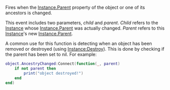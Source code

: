 Fires when the [Instance.Parent](https://developer.roblox.com/en-us/api-reference/property/Instance/Parent) property of the object or one of its ancestors is changed.

This event includes two parameters, _child_ and _parent_. _Child_ refers to the [Instance](https://developer.roblox.com/en-us/api-reference/class/Instance) whose [Instance.Parent](https://developer.roblox.com/en-us/api-reference/property/Instance/Parent) was actually changed. _Parent_ refers to this [Instance](https://developer.roblox.com/en-us/api-reference/class/Instance)'s new [Instance.Parent](https://developer.roblox.com/en-us/api-reference/property/Instance/Parent).

A common use for this function is detecting when an object has been removed or destroyed (using [Instance:Destroy](https://developer.roblox.com/en-us/api-reference/function/Instance/Destroy)). This is done by checking if the parent has been set to nil. For example:

```lua
object.AncestryChanged:Connect(function(_, parent)
	if not parent then
		print("object destroyed!")
	end
end)
```